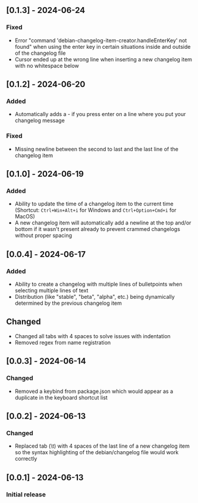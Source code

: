 ## [0.1.3] - 2024-06-24
### Fixed
- Error "command 'debian-changelog-item-creator.handleEnterKey' not found" when using the enter key in certain situations inside and outside of the changelog file
- Cursor ended up at the wrong line when inserting a new changelog item with no whitespace below

## [0.1.2] - 2024-06-20
### Added
- Automatically adds a - if you press enter on a line where you put your changelog message

### Fixed
- Missing newline between the second to last and the last line of the changelog item

## [0.1.0] - 2024-06-19
### Added
- Ability to update the time of a changelog item to the current time (Shortcut: `Ctrl+Win+Alt+i` for Windows and `Ctrl+Option+Cmd+i` for MacOS)
- A new changelog item will automatically add a newline at the top and/or bottom if it wasn't present already to prevent crammed changelogs without proper spacing

## [0.0.4] - 2024-06-17
### Added
- Ability to create a changelog with multiple lines of bulletpoints when selecting multiple lines of text
- Distribution (like "stable", "beta", "alpha", etc.) being dynamically determined by the previous changelog item
## Changed
- Changed all tabs with 4 spaces to solve issues with indentation
- Removed regex from name registration

## [0.0.3] - 2024-06-14
### Changed
- Removed a keybind from package.json which would appear as a duplicate in the keyboard shortcut list

## [0.0.2] - 2024-06-13
### Changed
- Replaced tab (\t) with 4 spaces of the last line of a new changelog item so the syntax highlighting of the debian/changelog file would work correctly

## [0.0.1] - 2024-06-13
### Initial release
